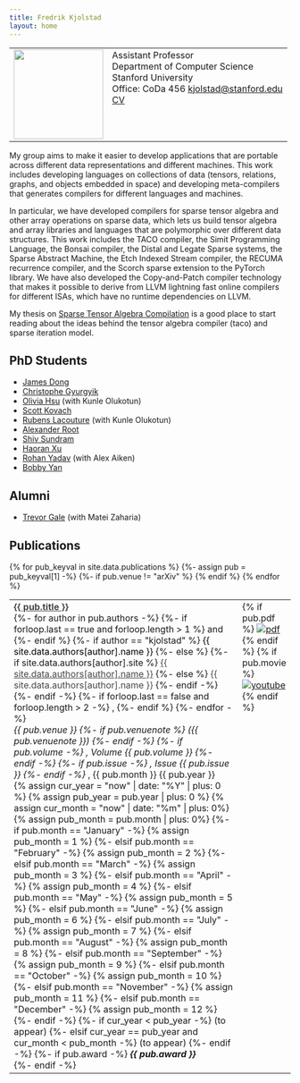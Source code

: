```yaml
---
title: Fredrik Kjolstad
layout: home
---
```


<table border="0" cellpadding="0">
<td valign="top" style="min-width:140px;">
<img src="/assets/fred.jpg" width="160">
<!-- ![Fredrik Kjolstad](/assets/fred.jpg){:style="float:left; margin-right:7px; margin-top:7px; width:160px"} -->
</td>
<td valign="top">
Assistant Professor<br/>
Department of Computer Science<br/>
Stanford University<br/>
Office: CoDa 456
<a href="mailto:kjolstad@stanford.edu">kjolstad@stanford.edu</a><br/>
<a href="kjolstad-cv.pdf">CV</a>
</td>
</table>

My group aims to make it easier to develop applications that are portable across different data representations and different machines. This work includes developing languages on collections of data (tensors, relations, graphs, and objects embedded in space) and developing meta-compilers that generates compilers for different languages and machines.

In particular, we have developed compilers for sparse tensor algebra and other array operations on sparse data, which lets us build tensor algebra and array libraries and languages that are polymorphic over different data structures. This work includes the TACO compiler, the Simit Programming Language, the Bonsai compiler, the Distal and Legate Sparse systems, the Sparse Abstract Machine, the Etch Indexed Stream compiler, the RECUMA recurrence compiler, and the Scorch sparse extension to the PyTorch library. We have also developed the Copy-and-Patch compiler technology that makes it possible to derive from LLVM lightning fast online compilers for different ISAs, which have no runtime dependencies on LLVM.

My thesis on <a href="/publications/kjolstad-thesis.pdf">Sparse
Tensor Algebra Compilation</a> is a good place to start reading
about the ideas behind the tensor algebra compiler (taco) and
sparse iteration model. 

<h2 class="tableheading">PhD Students</h2>

<ul>
  <li><a href="https://cs.stanford.edu/people/dongj/">James Dong</a></li>
  <li><a href="https://cgyurgyik.github.io">Christophe Gyurgyik</a></li>
  <li><a href="https://weiya711.github.io/">Olivia Hsu</a> (with Kunle Olukotun)</li>
  <li><a href="https://cutfree.net/">Scott Kovach</a></li>
  <li><a href="https://www.linkedin.com/in/lrubens">Rubens Lacouture</a> (with Kunle Olukotun)</li>
  <li><a href="https://rootjalex.github.io/">Alexander Root</a></li>
  <li><a href="https://shivsundram.github.io/">Shiv Sundram</a></li>
  <li><a href="https://sillycross.github.io/about/">Haoran Xu</a></li>
  <li><a href="https://rohany.github.io/">Rohan Yadav</a> (with Alex Aiken)</li>
  <li><a href="https://bobbyy.org/">Bobby Yan</a></li>
</ul>

<h2 class="tableheading">Alumni</h2>
<ul>
  <li><a href="https://www.linkedin.com/in/trevorgale/">Trevor Gale</a> (with Matei Zaharia)</li>
</ul>

<h2 class="tableheading">Publications</h2>

<table border="0">
  {% for pub_keyval in site.data.publications %}
    <tr>
      {%- assign pub = pub_keyval[1] -%}
        {%- if pub.venue != "arXiv" %}
        <td>
          <b><a href="{{pub_keyval[0]}}.html" style="color: #464646">{{ pub.title }}</a></b><br/>
          {%- for author in pub.authors -%}
            {%- if forloop.last == true and forloop.length > 1 %}
              and
            {%- endif %}
            {%- if author == "kjolstad" %}
              <font color="#000000">{{ site.data.authors[author].name }}</font>
            {%- else %}
              {%- if site.data.authors[author].site %}
                <a href="{{- site.data.authors[author].site -}}" style="color: #464646">{{ site.data.authors[author].name }}</a>
              {%- else %}
                <font color="#464646">{{ site.data.authors[author].name }}</font>
              {%- endif -%}
            {%- endif -%}
            {%- if forloop.last == false and forloop.length > 2 -%}
              ,
            {%- endif %}
          {%- endfor -%}<br/>
          <i>{{ pub.venue }}
          {%- if pub.venuenote %}
          ({{ pub.venuenote }})
          {%- endif -%}
          {%- if pub.volume -%}
          , Volume {{ pub.volume }}
          {%- endif -%}
          {%- if pub.issue -%}
          , Issue {{ pub.issue }}
          {%- endif -%}
          </i>, {{ pub.month }} {{ pub.year }}<br/>
          {% assign cur_year = "now" | date: "%Y" | plus: 0 %}
          {% assign pub_year = pub.year | plus: 0 %}
          {% assign cur_month = "now" | date: "%m" | plus: 0%}
          {% assign pub_month = pub.month | plus: 0%}
          {%- if pub.month == "January" -%}
            {% assign pub_month = 1 %}
          {%- elsif pub.month == "February" -%}
            {% assign pub_month = 2 %}
          {%- elsif pub.month == "March" -%}
            {% assign pub_month = 3 %}
          {%- elsif pub.month == "April" -%}
            {% assign pub_month = 4 %}
          {%- elsif pub.month == "May" -%}
            {% assign pub_month = 5 %}
          {%- elsif pub.month == "June" -%}
            {% assign pub_month = 6 %}
          {%- elsif pub.month == "July" -%}
            {% assign pub_month = 7 %}
          {%- elsif pub.month == "August" -%}
            {% assign pub_month = 8 %}
          {%- elsif pub.month == "September" -%}
            {% assign pub_month = 9 %}
          {%- elsif pub.month == "October" -%}
            {% assign pub_month = 10 %}
          {%- elsif pub.month == "November" -%}
            {% assign pub_month = 11 %}
          {%- elsif pub.month == "December" -%}
            {% assign pub_month = 12 %}
          {%- endif -%}
          {%- if cur_year < pub_year -%}
          (to appear)
          {%- elsif cur_year == pub_year and cur_month < pub_month -%}
          (to appear)
          {%- endif -%}
          {%- if pub.award -%}
            <i><b>{{ pub.award }}</b></i><br/>
          {%- endif -%}
        </td>
        <td valign="top" width="20">
          {% if pub.pdf %}
            <a href="{{ pub.pdf }}"><img src="/assets/pdf.png" alt="pdf" /></a>
          {% endif %}
          {% if pub.movie %}
            <a href="{{ pub.movie }}"><img src="/assets/movie.png" alt="youtube" /></a>
          {% endif %}
        </td>
      {% endif %}
    </tr>
{% endfor %}
</table>
